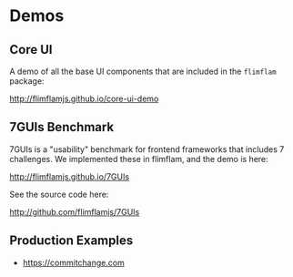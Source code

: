
# Demos

## Core UI

A demo of all the base UI components that are included in the `flimflam` package:

http://flimflamjs.github.io/core-ui-demo

## 7GUIs Benchmark

7GUIs is a "usability" benchmark for frontend frameworks that includes 7 challenges. We implemented these in flimflam, and the demo is here:

http://flimflamjs.github.io/7GUIs

See the source code here:

http://github.com/flimflamjs/7GUIs

## Production Examples

* https://commitchange.com
